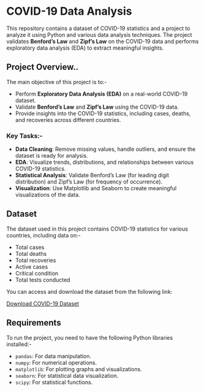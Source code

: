 # COVID-19 Data Analysis

This repository contains a dataset of COVID-19 statistics and a project to analyze it using Python and various data analysis techniques. The project validates **Benford’s Law** and **Zipf’s Law** on the COVID-19 data and performs exploratory data analysis (EDA) to extract meaningful insights.

## Project Overview..

The main objective of this project is to:-

- Perform **Exploratory Data Analysis (EDA)** on a real-world COVID-19 dataset.
- Validate **Benford’s Law** and **Zipf’s Law** using the COVID-19 data.
- Provide insights into the COVID-19 statistics, including cases, deaths, and recoveries across different countries.

### Key Tasks:-

- **Data Cleaning**: Remove missing values, handle outliers, and ensure the dataset is ready for analysis.
- **EDA**: Visualize trends, distributions, and relationships between various COVID-19 statistics.
- **Statistical Analysis**: Validate Benford’s Law (for leading digit distribution) and Zipf’s Law (for frequency of occurrence).
- **Visualization**: Use Matplotlib and Seaborn to create meaningful visualizations of the data.

## Dataset

The dataset used in this project contains COVID-19 statistics for various countries, including data on:-

- Total cases
- Total deaths
- Total recoveries
- Active cases
- Critical condition
- Total tests conducted

You can access and download the dataset from the following link:

[Download COVID-19 Dataset](https://raw.githubusercontent.com/JHAJI01/-The-Pi-ricians/main/covid_data.csv)

## Requirements

To run the project, you need to have the following Python libraries installed:-

- `pandas`: For data manipulation.
- `numpy`: For numerical operations.
- `matplotlib`: For plotting graphs and visualizations.
- `seaborn`: For statistical data visualization.
- `scipy`: For statistical functions.
